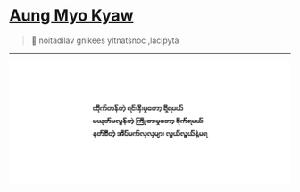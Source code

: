 # [Aung Myo Kyaw](https://www.aungmyokyaw.com)

> 🦀 noitadilav gnikees yltnatsnoc ,lacipyta

---

<img src="assets/cover.png" align="center">
